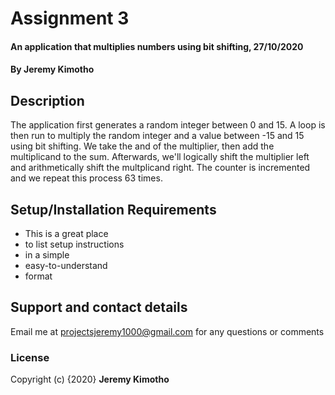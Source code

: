 # Assignment 3
#### An application that multiplies numbers using bit shifting, 27/10/2020
#### By **Jeremy Kimotho**
## Description
The application first generates a random integer between 0 and 15. A loop is then run to multiply the random integer and a value between -15 and 15 using bit shifting. We take the and of the multiplier, then add the multiplicand to the sum. Afterwards, we'll logically shift the multiplier left and arithmetically shift the multplicand right. The counter is incremented and we repeat this process 63 times.
## Setup/Installation Requirements
* This is a great place
* to list setup instructions
* in a simple
* easy-to-understand
* format
## Support and contact details
Email me at projectsjeremy1000@gmail.com for any questions or comments
### License
Copyright (c) {2020} **Jeremy Kimotho**
